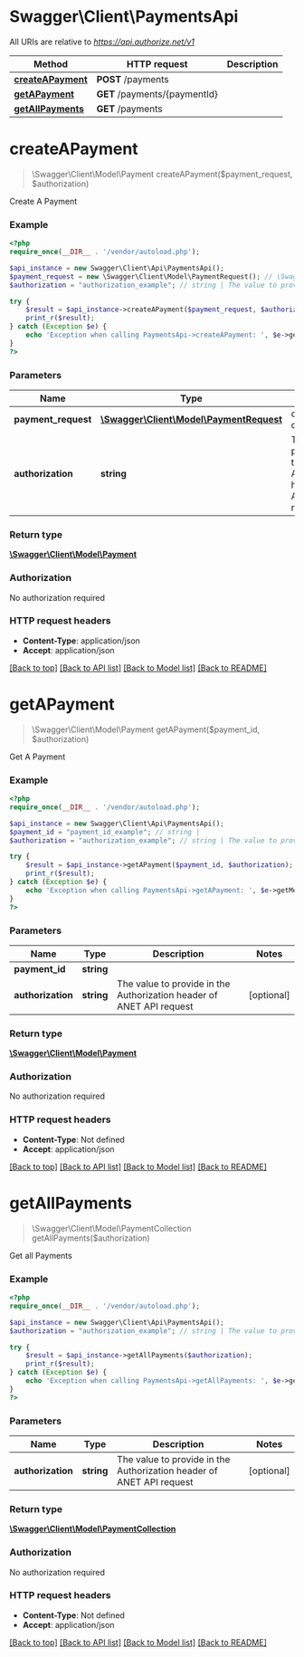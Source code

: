 # Swagger\Client\PaymentsApi

All URIs are relative to *https://api.authorize.net/v1*

Method | HTTP request | Description
------------- | ------------- | -------------
[**createAPayment**](PaymentsApi.md#createAPayment) | **POST** /payments | 
[**getAPayment**](PaymentsApi.md#getAPayment) | **GET** /payments/{paymentId} | 
[**getAllPayments**](PaymentsApi.md#getAllPayments) | **GET** /payments | 


# **createAPayment**
> \Swagger\Client\Model\Payment createAPayment($payment_request, $authorization)



Create A Payment

### Example
```php
<?php
require_once(__DIR__ . '/vendor/autoload.php');

$api_instance = new Swagger\Client\Api\PaymentsApi();
$payment_request = new \Swagger\Client\Model\PaymentRequest(); // \Swagger\Client\Model\PaymentRequest | charge credit card model
$authorization = "authorization_example"; // string | The value to provide in the Authorization header of ANET API request

try {
    $result = $api_instance->createAPayment($payment_request, $authorization);
    print_r($result);
} catch (Exception $e) {
    echo 'Exception when calling PaymentsApi->createAPayment: ', $e->getMessage(), PHP_EOL;
}
?>
```

### Parameters

Name | Type | Description  | Notes
------------- | ------------- | ------------- | -------------
 **payment_request** | [**\Swagger\Client\Model\PaymentRequest**](../Model/PaymentRequest.md)| charge credit card model |
 **authorization** | **string**| The value to provide in the Authorization header of ANET API request | [optional]

### Return type

[**\Swagger\Client\Model\Payment**](../Model/Payment.md)

### Authorization

No authorization required

### HTTP request headers

 - **Content-Type**: application/json
 - **Accept**: application/json

[[Back to top]](#) [[Back to API list]](../../README.md#documentation-for-api-endpoints) [[Back to Model list]](../../README.md#documentation-for-models) [[Back to README]](../../README.md)

# **getAPayment**
> \Swagger\Client\Model\Payment getAPayment($payment_id, $authorization)



Get A Payment

### Example
```php
<?php
require_once(__DIR__ . '/vendor/autoload.php');

$api_instance = new Swagger\Client\Api\PaymentsApi();
$payment_id = "payment_id_example"; // string | 
$authorization = "authorization_example"; // string | The value to provide in the Authorization header of ANET API request

try {
    $result = $api_instance->getAPayment($payment_id, $authorization);
    print_r($result);
} catch (Exception $e) {
    echo 'Exception when calling PaymentsApi->getAPayment: ', $e->getMessage(), PHP_EOL;
}
?>
```

### Parameters

Name | Type | Description  | Notes
------------- | ------------- | ------------- | -------------
 **payment_id** | **string**|  |
 **authorization** | **string**| The value to provide in the Authorization header of ANET API request | [optional]

### Return type

[**\Swagger\Client\Model\Payment**](../Model/Payment.md)

### Authorization

No authorization required

### HTTP request headers

 - **Content-Type**: Not defined
 - **Accept**: application/json

[[Back to top]](#) [[Back to API list]](../../README.md#documentation-for-api-endpoints) [[Back to Model list]](../../README.md#documentation-for-models) [[Back to README]](../../README.md)

# **getAllPayments**
> \Swagger\Client\Model\PaymentCollection getAllPayments($authorization)



Get all Payments

### Example
```php
<?php
require_once(__DIR__ . '/vendor/autoload.php');

$api_instance = new Swagger\Client\Api\PaymentsApi();
$authorization = "authorization_example"; // string | The value to provide in the Authorization header of ANET API request

try {
    $result = $api_instance->getAllPayments($authorization);
    print_r($result);
} catch (Exception $e) {
    echo 'Exception when calling PaymentsApi->getAllPayments: ', $e->getMessage(), PHP_EOL;
}
?>
```

### Parameters

Name | Type | Description  | Notes
------------- | ------------- | ------------- | -------------
 **authorization** | **string**| The value to provide in the Authorization header of ANET API request | [optional]

### Return type

[**\Swagger\Client\Model\PaymentCollection**](../Model/PaymentCollection.md)

### Authorization

No authorization required

### HTTP request headers

 - **Content-Type**: Not defined
 - **Accept**: application/json

[[Back to top]](#) [[Back to API list]](../../README.md#documentation-for-api-endpoints) [[Back to Model list]](../../README.md#documentation-for-models) [[Back to README]](../../README.md)

